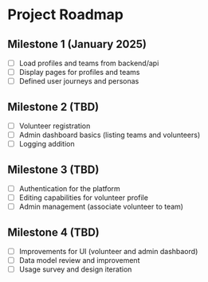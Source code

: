# Project Roadmap

## Milestone 1 (January 2025)

- [ ] Load profiles and teams from backend/api
- [ ] Display pages for profiles and teams
- [ ] Defined user journeys and personas

## Milestone 2 (TBD)

- [ ] Volunteer registration
- [ ] Admin dashboard basics (listing teams and volunteers)
- [ ] Logging addition

## Milestone 3 (TBD)

- [ ] Authentication for the platform
- [ ] Editing capabilities for volunteer profile
- [ ] Admin management (associate volunteer to team)

## Milestone 4 (TBD)

- [ ] Improvements for UI (volunteer and admin dashbaord)
- [ ] Data model review and improvement
- [ ] Usage survey and design iteration
